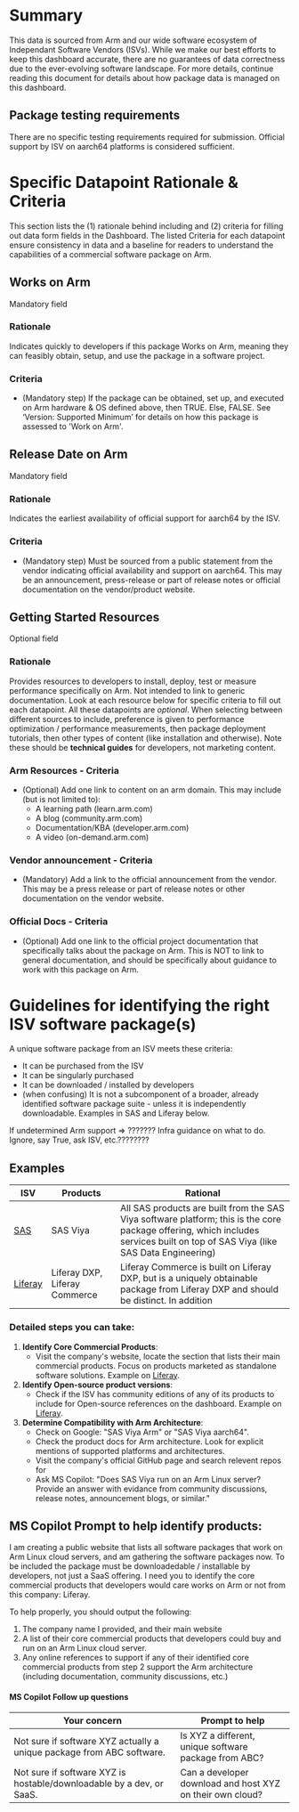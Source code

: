 # Summary
This data is sourced from Arm and our wide software ecosystem of Independant Software Vendors (ISVs). While we make our best efforts to keep this dashboard accurate, there are no guarantees of data correctness due to the ever-evolving software landscape. For more details, continue reading this document for details about how package data is managed on this dashboard.

## Package testing requirements
There are no specific testing requirements required for submission. Official support by ISV on aarch64 platforms is considered sufficient.
  
# Specific Datapoint Rationale & Criteria
This section lists the (1) rationale behind including and (2) criteria for filling out data form fields in the Dashboard. The listed Criteria for each datapoint ensure consistency in data and a baseline for readers to understand the capabilities of a commercial software package on Arm.

## Works on Arm 
Mandatory field

### Rationale
Indicates quickly to developers if this package Works on Arm, meaning they can feasibly obtain, setup, and use the package in a software project.

### Criteria
-	(Mandatory step) If the package can be obtained, set up, and executed on Arm hardware & OS defined above, then TRUE. Else, FALSE. See ‘Version: Supported Minimum’ for details on how this package is assessed to 'Work on Arm'.

## Release Date on Arm
Mandatory field

### Rationale
Indicates the earliest availability of official support for aarch64 by the ISV. 

### Criteria
- (Mandatory step) Must be sourced from a public statement from the vendor indicating official availability and support on aarch64. This may be an announcement, press-release or part of release notes or official documentation on the vendor/product website. 

## Getting Started Resources
Optional field

### Rationale
Provides resources to developers to install, deploy, test or measure performance specifically on Arm. Not intended to link to generic documentation. Look at each resource below for specific criteria to fill out each datapoint. All these datapoints are *optional*. When selecting between different sources to include, preference is given to performance optimization / performance measurements, then package deployment tutorials, then other types of content (like installation and otherwise). Note these should be **technical guides** for developers, not marketing content.

### Arm Resources - Criteria
-	(Optional) Add one link to content on an arm domain. This may include (but is not limited to):
	-	A learning path 		(learn.arm.com)
  	-	A blog 			        (community.arm.com)
  	-	Documentation/KBA 	(developer.arm.com)
  	-	A video 			      (on-demand.arm.com)	

### Vendor announcement - Criteria
- 	(Mandatory) Add a link to the official announcement from the vendor. This may be a press release or part of release notes or other documentation on the vendor website. 

### Official Docs - Criteria
-	(Optional) Add one link to the official project documentation that specifically talks about the package on Arm. This is NOT to link to general documentation, and should be specifically about guidance to work with this package on Arm.




# Guidelines for identifying the right ISV software package(s)

A unique software package from an ISV meets these criteria:
- It can be purchased from the ISV
- It can be singularly purchased
- It can be downloaded / installed by developers
- (when confusing) It is not a subcomponent of a broader, already identified software package suite - unless it is independently downloadable. Examples in SAS and Liferay below.

If undetermined Arm support => ??????? Infra guidance on what to do. Ignore, say True, ask ISV, etc.????????

## Examples

| ISV      					  | Products    | Rational | 
| ----------------------------------------------- | ----------- | -------- |
| [SAS](https://www.sas.com/en_us/home.html)      | SAS Viya    	| All SAS products are built from the SAS Viya software platform; this is the core package offering, which includes services built on top of SAS Viya (like SAS Data Engineering) |
| [Liferay](https://www.liferay.com/offerings)    | Liferay DXP, Liferay Commerce   | Liferay Commerce is built on Liferay DXP, but is a uniquely obtainable package from Liferay DXP and should be distinct. In addition|


### Detailed steps you can take:

1. **Identify Core Commercial Products**:
    - Visit the company's website, locate the section that lists their main commercial products. Focus on products marketed as standalone software solutions. Example on [Liferay](https://www.liferay.com/offerings).
2. **Identify Open-source product versions**:
    - Check if the ISV has community editions of any of its products to include for Open-source references on the dashboard. Example on [Liferay](https://www.liferay.com/downloads-community).
3. **Determine Compatibility with Arm Architecture**:
    - Check on Google: "SAS Viya Arm" or "SAS Viya aarch64".
    - Check the product docs for Arm architecture. Look for explicit mentions of supported platforms and architectures.
    - Visit the company's official GitHub page and search relevent repos for
    - Ask MS Copilot: "Does SAS Viya run on an Arm Linux server? Provide an answer with evidance from community discussions, release notes, announcement blogs, or similar."
    

## MS Copilot Prompt to help identify products:

I am creating a public website that lists all software packages that work on Arm Linux cloud servers, and am gathering the software packages now. To be included the package must be downloadedable / installable by developers, not just a SaaS offering. I need you to identify the core commercial products that developers would care works on Arm or not from this company: Liferay.

To help properly, you should output the following:
1. The company name I provided, and their main website
2. A list of their core commercial products that developers could buy and run on an Arm Linux cloud server.
3. Any online references to support if any of their identified core commercial products from step 2 support the Arm architecture (including documentation, community discussions, etc.)



#### MS Copilot Follow up questions
| Your concern      				           		| Prompt to help  | 
| --------------------------------------------------------------------- | --------------- |
| Not sure if software XYZ actually a unique package from ABC software. | Is XYZ a different, unique software package from ABC?    | 
| Not sure if software XYZ is hostable/downloadable by a dev, or SaaS.  | Can a developer download and host XYZ on their own cloud? |
